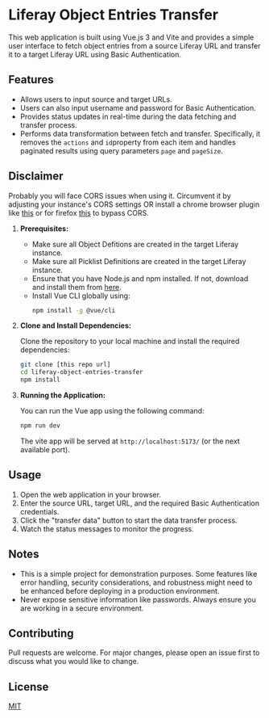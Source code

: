 # Liferay Object Entries Transfer

This web application is built using Vue.js 3 and Vite and provides a simple user interface to fetch object entries from a source Liferay URL and transfer it to a target Liferay URL using Basic Authentication.

## Features

- Allows users to input source and target URLs.
- Users can also input username and password for Basic Authentication.
- Provides status updates in real-time during the data fetching and transfer process.
- Performs data transformation between fetch and transfer. Specifically, it removes the `actions` and `id`property from each item and handles paginated results using query parameters `page` and `pageSize`.

## Disclaimer
Probably you will face CORS issues when using it. Circumvent it by adjusting your instance's CORS settings OR install a chrome browser plugin like [this](https://chrome.google.com/webstore/detail/cors-unblock/lfhmikememgdcahcdlaciloancbhjino) 
or for firefox [this](https://addons.mozilla.org/en-US/firefox/addon/access-control-allow-origin/) to bypass CORS.

1. **Prerequisites:**
   - Make sure all Object Defitions are created in the target Liferay instance.
   - Make sure all Picklist Definitions are created in the target Liferay instance.
   - Ensure that you have Node.js and npm installed. If not, download and install them from [here](https://nodejs.org/).
   - Install Vue CLI globally using:
     ```bash
     npm install -g @vue/cli
     ```

2. **Clone and Install Dependencies:**

   Clone the repository to your local machine and install the required dependencies:
   ```bash
   git clone [this repo url]
   cd liferay-object-entries-transfer
   npm install
   ```

3. **Running the Application:**

   You can run the Vue app using the following command:
   ```bash
   npm run dev
   ```

   The vite app will be served at `http://localhost:5173/` (or the next available port).

## Usage

1. Open the web application in your browser.
2. Enter the source URL, target URL, and the required Basic Authentication credentials.
3. Click the "transfer data" button to start the data transfer process.
4. Watch the status messages to monitor the progress.

## Notes

- This is a simple project for demonstration purposes. Some features like error handling, security considerations, and robustness might need to be enhanced before deploying in a production environment.
- Never expose sensitive information like passwords. Always ensure you are working in a secure environment.

## Contributing

Pull requests are welcome. For major changes, please open an issue first to discuss what you would like to change.

## License

[MIT](https://choosealicense.com/licenses/mit/)

